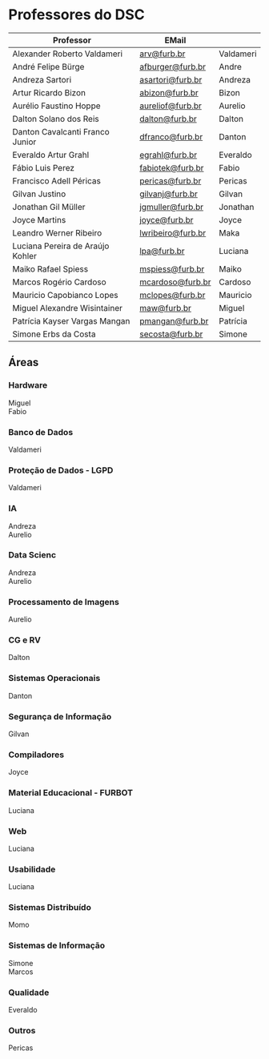 <!-- \[INICIO] atualizar -->

# Professores do DSC

| Professor                        | EMail             |           |  
| -------------------------------- | ----------------  | --------- |  
| Alexander Roberto Valdameri      | arv@furb.br       | Valdameri |  
| André Felipe Bürge               | afburger@furb.br  | Andre     |  
| Andreza Sartori                  | asartori@furb.br  | Andreza   |  
| Artur Ricardo Bizon              | abizon@furb.br    | Bizon     |  
| Aurélio Faustino Hoppe           | aureliof@furb.br  | Aurelio   |  
| Dalton Solano dos Reis           | dalton@furb.br    | Dalton    |  
| Danton Cavalcanti Franco Junior  | dfranco@furb.br   | Danton    |  
| Everaldo Artur Grahl             | egrahl@furb.br    | Everaldo  |  
| Fábio Luis Perez                 | fabiotek@furb.br  | Fabio     |
| Francisco Adell Péricas          | pericas@furb.br   | Pericas   |  
| Gilvan Justino                   | gilvanj@furb.br   | Gilvan    |  
| Jonathan Gil Müller              | jgmuller@furb.br  | Jonathan  |  
| Joyce Martins                    | joyce@furb.br     | Joyce     |  
| Leandro Werner Ribeiro           | lwribeiro@furb.br | Maka      |  
| Luciana Pereira de Araújo Kohler | lpa@furb.br       | Luciana   |  
| Maiko Rafael Spiess              | mspiess@furb.br   | Maiko     |  
| Marcos Rogério Cardoso           | mcardoso@furb.br  | Cardoso   |  
| Mauricio Capobianco Lopes        | mclopes@furb.br   | Mauricio  |  
| Miguel Alexandre Wisintainer     | maw@furb.br       | Miguel    |  
| Patrícia Kayser Vargas Mangan    | pmangan@furb.br   | Patrícia  |  
| Simone Erbs da Costa             | secosta@furb.br   | Simone    |  


<!-- | Robson Walter de Souza           | rwsouza@furb.br   | Robson    |   -->
<!-- | Marcos Rodrigo Momo              | momo@furb.br      | Momo      |   -->
<!-- Jorge Adriano dos Santos [jorgeadriano@furb.br](mailto:jorgeadriano@furb.br) -->  
<!-- Nodji Vasconcelos Ferreira Junior [nvferreira@furb.br](mailto:nvferreira@furb.br) -->  
<!-- Ricardo Voigt [rvoigt@furb.br](mailto:rvoigt@furb.br) -->  
<!-- Timóteo Monteiro da Silva [timoteos@furb.br](mailto:timoteos@furb.br) -->  

<!-- | Adriano Lopes da Silva Reis      | alsreis@furb.br   | Adriano   |   -->
<!-- | Gabriel Vieira                   | gabrielv@furb.br  | Gabriel   |   -->
<!-- | Jan Charles Gross                | jcgross@furb.br   | Jan       | -->
<!-- | José Carlos Althoff              | jalthoff@furb.br  | Althoff   |  -->
<!-- | Marcel Hugo                      | marcel@furb.br   | Marcel    |  -->
<!-- | Sandoval Marinho da Costa        |                   | Sandoval  | -->
<!-- | Timóteo Monteiro da Silva        |                   | Timoteo   | -->

## Áreas

### Hardware

Miguel  
Fabio

### Banco de Dados

Valdameri  

### Proteção de Dados - LGPD

Valdameri  

### IA

Andreza  
Aurelio  

### Data Scienc

Andreza  
Aurelio  

### Processamento de Imagens

Aurelio  

### CG e RV

Dalton  

### Sistemas Operacionais

Danton  

### Segurança de Informação

Gilvan  

### Compiladores

Joyce  

### Material Educacional - FURBOT

Luciana  

### Web

Luciana  

### Usabilidade

Luciana  

### Sistemas Distribuído

Momo  

### Sistemas de Informação

Simone  
Marcos  

### Qualidade

Everaldo  

### Outros

Pericas  
